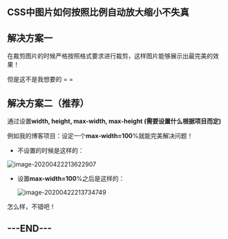 ## CSS中图片如何按照比例自动放大缩小不失真

## 解决方案一

在裁剪图片的时候严格按照格式要求进行裁剪，这样图片能够展示出最完美的效果！

但是这不是我想要的 = = 

## 解决方案二（推荐）

通过设置**width, height, max-width, max-height (需要设置什么根据项目而定)**

例如我的博客项目：设定一个**max-width=100**%就能完美解决问题！

* 不设置的时候是这样的：

![image-20200422213622907](https://tva1.sinaimg.cn/large/007S8ZIlly1ge2vg49b33j30f10fp7ce.jpg)

* 设置**max-width=100**%之后是这样的：

  ![image-20200422213734749](https://tva1.sinaimg.cn/large/007S8ZIlly1ge2vhb2nolj30bm08ngnz.jpg)

怎么样，不错吧！

## ---END---